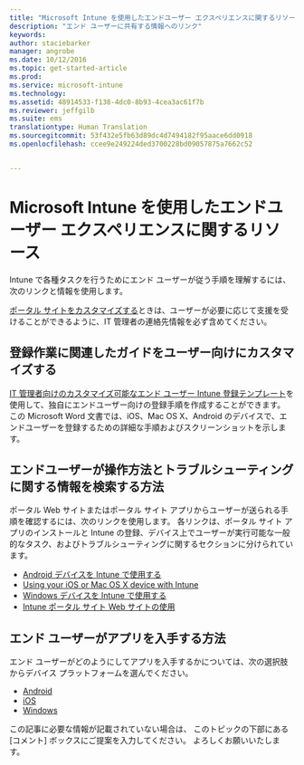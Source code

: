 ```yaml
---
title: "Microsoft Intune を使用したエンドユーザー エクスペリエンスに関するリソース | Microsoft Intune"
description: "エンド ユーザーに共有する情報へのリンク"
keywords: 
author: staciebarker
manager: angrobe
ms.date: 10/12/2016
ms.topic: get-started-article
ms.prod: 
ms.service: microsoft-intune
ms.technology: 
ms.assetid: 48914533-f138-4dc0-8b93-4cea3ac61f7b
ms.reviewer: jeffgilb
ms.suite: ems
translationtype: Human Translation
ms.sourcegitcommit: 53f432e5fb63d89dc4d7494182f95aace6dd0918
ms.openlocfilehash: ccee9e249224ded3700228bd09057875a7662c52


---
```


# Microsoft Intune を使用したエンドユーザー エクスペリエンスに関するリソース

Intune で各種タスクを行うためにエンド ユーザーが従う手順を理解するには、次のリンクと情報を使用します。

[ポータル サイトをカスタマイズする](/Intune/get-started/start-with-a-paid-subscription-to-microsoft-intune-step-7)ときは、ユーザーが必要に応じて支援を受けることができるように、IT 管理者の連絡先情報を必ず含めてください。

## 登録作業に関連したガイドをユーザー向けにカスタマイズする

[IT 管理者向けのカスタマイズ可能なエンド ユーザー Intune 登録テンプレート](https://gallery.technet.microsoft.com/End-user-Intune-enrollment-55dfd64a)を使用して、独自にエンドユーザー向けの登録手順を作成することができます。 この Microsoft Word 文書では、iOS、Mac OS X、Android のデバイスで、エンドユーザーを登録するための詳細な手順およびスクリーンショットを示します。

## エンドユーザーが操作方法とトラブルシューティングに関する情報を検索する方法

ポータル Web サイトまたはポータル サイト アプリからユーザーが送られる手順を確認するには、次のリンクを使用します。 各リンクは、ポータル サイト アプリのインストールと Intune の登録、デバイス上でユーザーが実行可能な一般的なタスク、およびトラブルシューティングに関するセクションに分けられています。

- [Android デバイスを Intune で使用する](/Intune/EndUser/using-your-android-device-with-intune)
- [Using your iOS or Mac OS X device with Intune](/Intune/EndUser/using-your-ios-or-mac-os-x-device-with-intune)
- [Windows デバイスを Intune で使用する](/Intune/EndUser/using-your-windows-device-with-intune)
- [Intune ポータル サイト Web サイトの使用](/Intune/EndUser/using-the-intune-company-portal-website)


## エンド ユーザーがアプリを入手する方法

エンド ユーザーがどのようにしてアプリを入手するかについては、次の選択肢からデバイス プラットフォームを選んでください。

- [Android](how-your-android-users-get-their-apps.md)
- [iOS](how-your-ios-users-get-their-apps.md)
- [Windows](how-your-windows-users-get-their-apps.md)



この記事に必要な情報が記載されていない場合は、 このトピックの下部にある [コメント] ボックスにご提案を入力してください。 よろしくお願いいたします。



<!--HONumber=Oct16_HO2-->


